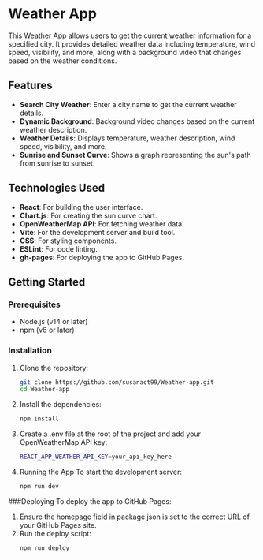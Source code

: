 # Weather App

This Weather App allows users to get the current weather information for a specified city. It provides detailed weather data including temperature, wind speed, visibility, and more, along with a background video that changes based on the weather conditions.

## Features

- **Search City Weather**: Enter a city name to get the current weather details.
- **Dynamic Background**: Background video changes based on the current weather description.
- **Weather Details**: Displays temperature, weather description, wind speed, visibility, and more.
- **Sunrise and Sunset Curve**: Shows a graph representing the sun's path from sunrise to sunset.

## Technologies Used

- **React**: For building the user interface.
- **Chart.js**: For creating the sun curve chart.
- **OpenWeatherMap API**: For fetching weather data.
- **Vite**: For the development server and build tool.
- **CSS**: For styling components.
- **ESLint**: For code linting.
- **gh-pages**: For deploying the app to GitHub Pages.

## Getting Started

### Prerequisites

- Node.js (v14 or later)
- npm (v6 or later)

### Installation

1. Clone the repository:
   ```bash
   git clone https://github.com/susanact99/Weather-app.git
   cd Weather-app
2. Install the dependencies:
   ```bash
   npm install
3. Create a .env file at the root of the project and add your OpenWeatherMap API key:
   ```bash
   REACT_APP_WEATHER_API_KEY=your_api_key_here
4. Running the App
   To start the development server:
   ```bash
   npm run dev
###Deploying
To deploy the app to GitHub Pages:
 1. Ensure the homepage field in package.json is set to the correct URL of your GitHub Pages site.
 2. Run the deploy script:
    ```bash
    npm run deploy

